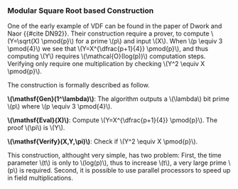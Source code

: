 ### Modular Square Root based Construction

One of the early example of VDF can be found in the paper of Dwork and Naor {{#cite DN92}}. Their construction require a prover, to compute \\(Y=\sqrt(X) \pmod{p}\\) for a prime \\(p\\) and input \\(X\\). When \\(p \equiv 3 \pmod{4}\\) we see that \\(Y=X^{\dfrac{p+1}{4}} \pmod{p}\\), and thus computing \\(Y\\) requires \\(\mathcal{O}(log(p))\\) computation steps. Verifying only require one multiplication by checking \\(Y^2 \equiv X \pmod{p}\\).

The construction is formally described as follow.

**\\(\mathsf{Gen}(1^\lambda)\\)**: The algorithm outputs a \\(\lambda\\) bit prime \\(p\\) where \\(p \equiv 3 \pmod{4}\\).

**\\(\mathsf{Eval}(X)\\)**: Compute \\(Y=X^{\dfrac{p+1}{4}} \pmod{p}\\). The proof \\(\pi\\) is \\(Y\\).

**\\(\mathsf{Verify}(X,Y,\pi)\\)**: Check if \\(Y^2 \equiv X \pmod{p}\\).

This construction, althought very simple, has two problem: First, the time parameter \\(t\\) is only to \\(log(p)\\), thus to increase \\(t\\), a very large prime \\(p\\) is required. Second, it is possible to use parallel processors to speed up in field multiplications.